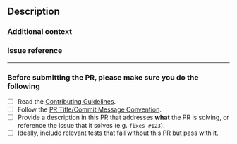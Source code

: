 <!-- Thank you for contributing! -->

## Description

<!-- Please insert your description here and provide especially info about the "what" this PR is solving -->

### Additional context

<!-- e.g. is there anything you'd like reviewers to focus on? -->

### Issue reference

<!-- Please insert a link to the solved issue. If none, create one for this PR and then reference it here -->

---

### Before submitting the PR, please make sure you do the following

- [ ] Read the [Contributing Guidelines](https://github.com/lmc-eu/spirit-design-system/blob/main/CONTRIBUTING.md).
- [ ] Follow the [PR Title/Commit Message Convention](https://github.com/lmc-eu/spirit-design-system/blob/main/CONTRIBUTING.md#commit-conventions).
- [ ] Provide a description in this PR that addresses **what** the PR is solving, or reference the issue that it solves (e.g. `fixes #123`).
- [ ] Ideally, include relevant tests that fail without this PR but pass with it.
